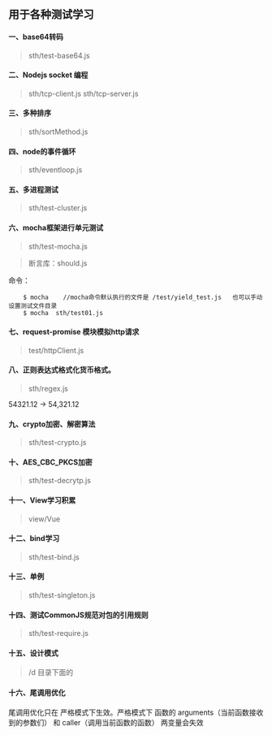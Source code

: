 ## 用于各种测试学习

#### 一、base64转码

>sth/test-base64.js

#### 二、Nodejs socket 编程

>sth/tcp-client.js  sth/tcp-server.js

#### 三、多种排序

>sth/sortMethod.js

#### 四、node的事件循环

>sth/eventloop.js

#### 五、多进程测试

>sth/test-cluster.js

#### 六、mocha框架进行单元测试
>sth/test-mocha.js

>断言库：should.js

命令：
```
    $ mocha    //mocha命令默认执行的文件是 /test/yield_test.js   也可以手动设置测试文件目录
    $ mocha  sth/test01.js
```

#### 七、request-promise 模块模拟http请求

>test/httpClient.js

#### 八、正则表达式格式化货币格式。

>sth/regex.js

54321.12 -> 54,321.12

#### 九、crypto加密、解密算法

>sth/test-crypto.js

#### 十、AES_CBC_PKCS加密
>sth/test-decrytp.js

#### 十一、View学习积累
>view/Vue

#### 十二、bind学习
>sth/test-bind.js

#### 十三、单例
>sth/test-singleton.js

#### 十四、测试CommonJS规范对包的引用规则
>sth/test-require.js
#### 十五、设计模式
>/d 目录下面的

#### 十六、尾调用优化
 尾调用优化只在 严格模式下生效。严格模式下 函数的 arguments（当前函数接收到的参数们） 和 caller（调用当前函数的函数） 两变量会失效